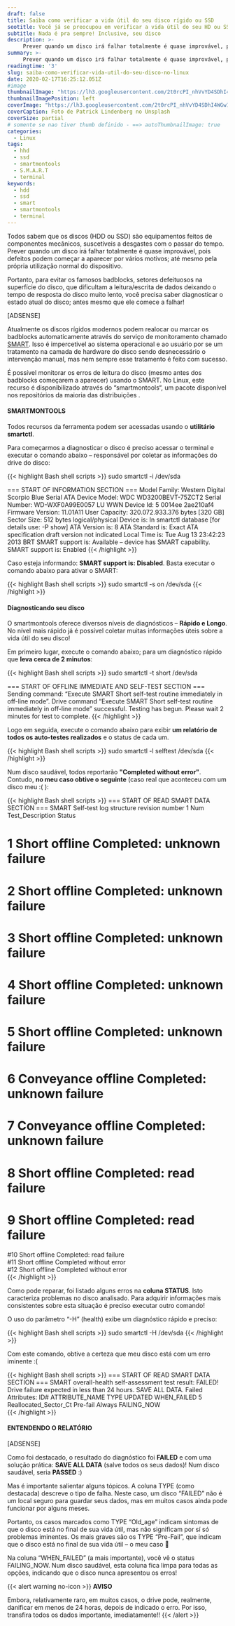 ```yaml
---
draft: false
title: Saiba como verificar a vida útil do seu disco rígido ou SSD
seotitle: Você já se preocupou em verificar a vida útil do seu HD ou SSH?
subtitle: Nada é pra sempre! Inclusive, seu disco
description: >-
     Prever quando um disco irá falhar totalmente é quase improvável, pois defeitos podem começar a aparecer por vários motivos; até mesmo pela própria utilização normal do dispositivo.
summary: >-
     Prever quando um disco irá falhar totalmente é quase improvável, pois defeitos podem começar a aparecer por vários motivos; até mesmo pela própria utilização normal do dispositivo.
readingtime: '3'
slug: saiba-como-verificar-vida-util-do-seu-disco-no-linux
date: 2020-02-17T16:25:12.051Z
#image
thumbnailImage: "https://lh3.googleusercontent.com/2t0rcPI_nhVvYD4SDhI4WGw1cV-xmAAHoRIgxX4ZhlhMJMDwmL4NvwIW07dab7xjDCJwVeLmBa1TGCkV-g=w1000-no-tmp.jpg"
thumbnailImagePosition: left
coverImage: "https://lh3.googleusercontent.com/2t0rcPI_nhVvYD4SDhI4WGw1cV-xmAAHoRIgxX4ZhlhMJMDwmL4NvwIW07dab7xjDCJwVeLmBa1TGCkV-g=w1000-no-tmp.jpg"
coverCaption: Foto de Patrick Lindenberg no Unsplash
coverSize: partial
# somente se nao tiver thumb definido - ==> autoThumbnailImage: true
categories:
  - Linux
tags:
  - hhd
  - ssd
  - smartmontools
  - S.M.A.R.T
  - terminal
keywords:
  - hdd
  - ssd
  - smart
  - smartmontools
  - terminal
---
```


Todos sabem que os discos (HDD ou SSD) são equipamentos feitos de componentes mecânicos, suscetíveis a desgastes com o passar do tempo. Prever quando um disco irá falhar totalmente é quase improvável, pois defeitos podem começar a aparecer por vários motivos; até mesmo pela própria utilização normal do dispositivo. 

Portanto, para evitar os famosos badblocks, setores defeituosos na superfície do disco, que dificultam a leitura/escrita de dados deixando o tempo de resposta do disco muito lento, você precisa saber diagnosticar o estado atual do disco; antes mesmo que ele comece a falhar! 

[ADSENSE]

Atualmente os discos rígidos modernos podem realocar ou marcar os badblocks automaticamente através do serviço de monitoramento chamado [SMART](https://pt.wikipedia.org/wiki/S.M.A.R.T.). Isso é impercetivel ao sistema operacional e ao usuário por se um tratamento na camada de hardware do disco sendo desnecessário o intervenção manual, mas nem sempre esse tratamento é feito com sucesso.

É possível monitorar os erros de leitura do disco (mesmo antes dos badblocks começarem a aparecer) usando o SMART. No Linux, este recurso é disponibilizado através do “smartmontools“, um pacote disponível nos repositórios da maioria das distribuições .

#### SMARTMONTOOLS

Todos recursos da ferramenta podem ser acessadas usando o **utilitário smartctl**.

Para começarmos a diagnosticar o disco é preciso acessar o terminal e executar o comando abaixo – responsável por coletar as informações do drive do disco:

{{< highlight Bash shell scripts >}}
sudo smartctl -i /dev/sda

=== START OF INFORMATION SECTION ===
Model Family: Western Digital Scorpio Blue Serial ATA
Device Model: WDC WD3200BEVT-75ZCT2
Serial Number: WD-WXF0A99E0057
LU WWN Device Id: 5 0014ee 2ae210af4
Firmware Version: 11.01A11
User Capacity: 320.072.933.376 bytes [320 GB] Sector Size: 512 bytes logical/physical
Device is: In smartctl database [for details use: -P show] ATA Version is: 8
ATA Standard is: Exact ATA specification draft version not indicated
Local Time is: Tue Aug 13 23:42:23 2013 BRT
SMART support is: Available – device has SMART capability.
SMART support is: Enabled
{{< /highlight >}}

Caso esteja informando: **SMART support is: Disabled**. Basta executar o comando abaixo para ativar o SMART:

{{< highlight Bash shell scripts >}}
sudo smartctl -s on /dev/sda
{{< /highlight >}}

#### Diagnosticando seu disco

O smartmontools oferece diversos níveis de diagnósticos – **Rápido e Longo**. No nível mais rápido já é possível coletar muitas informações úteis sobre a vida útil do seu disco!

Em primeiro lugar, execute o comando abaixo; para um diagnóstico rápido que **leva cerca de 2 minutos**:

{{< highlight Bash shell scripts >}}
sudo smartctl -t short /dev/sda

=== START OF OFFLINE IMMEDIATE AND SELF-TEST SECTION ===
Sending command: “Execute SMART Short self-test routine immediately in off-line mode”.
Drive command “Execute SMART Short self-test routine immediately in off-line mode” successful. Testing has begun.
Please wait 2 minutes for test to complete.
{{< /highlight >}}

Logo em seguida, execute o comando abaixo para exibir **um relatório de todos os auto-testes realizados** e o status de cada um.

{{< highlight Bash shell scripts >}}
sudo smartctl -l selftest /dev/sda
{{< /highlight >}}

Num disco saudável, todos reportarão **"Completed without error"**. Contudo, **no meu caso obtive o seguinte** (caso real que aconteceu com um disco meu :( ):

{{< highlight Bash shell scripts >}}
=== START OF READ SMART DATA SECTION ===
SMART Self-test log structure revision number 1
Num  Test_Description    Status                 
# 1  Short offline       Completed: unknown failure   
# 2  Short offline       Completed: unknown failure   
# 3  Short offline       Completed: unknown failure   
# 4  Short offline       Completed: unknown failure   
# 5  Short offline       Completed: unknown failure   
# 6  Conveyance offline  Completed: unknown failure   
# 7  Conveyance offline  Completed: unknown failure   
# 8  Short offline       Completed: read failure       
# 9  Short offline       Completed: read failure       
#10  Short offline       Completed: read failure       
#11  Short offline       Completed without error     
#12  Short offline       Completed without error    
{{< /highlight >}}

Como pode reparar, foi listado alguns erros na **coluna STATUS**. Isto caracteriza problemas no disco analisado. Para adquirir informações mais consistentes sobre esta situação é preciso executar outro comando!

O uso do parâmetro “-H” (health) exibe um diagnóstico rápido e preciso:

{{< highlight Bash shell scripts >}}
sudo smartctl -H /dev/sda
{{< /highlight >}}

Com este comando, obtive a certeza que meu disco está com um erro iminente :( 

{{< highlight Bash shell scripts >}}
=== START OF READ SMART DATA SECTION ===
SMART overall-health self-assessment test result: FAILED!
Drive failure expected in less than 24 hours. SAVE ALL DATA.
Failed Attributes:
ID# ATTRIBUTE_NAME            TYPE       UPDATED             WHEN_FAILED
  5 Reallocated_Sector_Ct         Pre-fail       Always                FAILING_NOW      
{{< /highlight >}}

#### ENTENDENDO O RELATÓRIO

[ADSENSE]

Como foi destacado, o resultado do diagnóstico foi **FAILED** e com uma solução prática: **SAVE ALL DATA** (salve todos os seus dados)! Num disco saudável, seria **PASSED** :)

Mas é importante salientar alguns tópicos. A coluna TYPE (como destacada) descreve o tipo de falha. Neste caso, um disco “FAILED” não é um local seguro para guardar seus dados, mas em muitos casos ainda pode funcionar por alguns meses. 

Portanto, os casos marcados como TYPE “Old_age” indicam sintomas de que o disco está no final de sua vida útil, mas não significam por sí só problemas iminentes. Os mais graves são os TYPE “Pre-Fail”, que indicam que o disco está no final de sua vida útil – o meu caso 🙁

Na coluna “WHEN_FAILED” (a mais importante), você vê o status FAILING_NOW. Num disco saudável, esta coluna fica limpa para todas as opções, indicando que o disco nunca apresentou os erros!


{{< alert warning no-icon >}}
**AVISO**

Embora, relativamente raro, em muitos casos, o drive pode, realmente, danificar em menos de 24 horas, depois de indicado o erro. 
Por isso, transfira todos os dados importante, imediatamente!!
{{< /alert >}}

